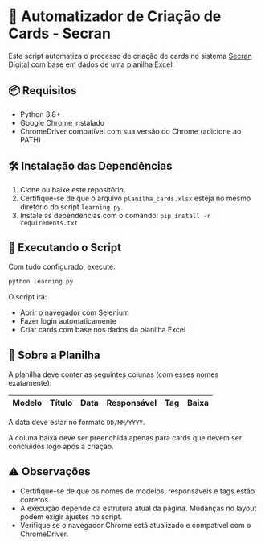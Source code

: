 # 🧠 Automatizador de Criação de Cards - Secran

Este script automatiza o processo de criação de cards no sistema [Secran Digital](https://secran.digital) com base em dados de uma planilha Excel.

## 📦 Requisitos

- Python 3.8+
- Google Chrome instalado
- ChromeDriver compatível com sua versão do Chrome (adicione ao PATH)

## 🛠️ Instalação das Dependências

1. Clone ou baixe este repositório.
2. Certifique-se de que o arquivo `planilha_cards.xlsx` esteja no mesmo diretório do script `learning.py`.
3. Instale as dependências com o comando: `pip install -r requirements.txt`

## 🚀 Executando o Script

Com tudo configurado, execute:

```bash
python learning.py
```

O script irá:

- Abrir o navegador com Selenium  
- Fazer login automaticamente  
- Criar cards com base nos dados da planilha Excel  

## 🧾 Sobre a Planilha

A planilha deve conter as seguintes colunas (com esses nomes exatamente):

| Modelo | Título | Data | Responsável | Tag | Baixa |
|--------|--------|------|-------------|-----|-------|

A data deve estar no formato `DD/MM/YYYY`.

A coluna baixa deve ser preenchida apenas para cards que devem ser concluídos logo após a criação.

## ⚠️ Observações

- Certifique-se de que os nomes de modelos, responsáveis e tags estão corretos.
- A execução depende da estrutura atual da página. Mudanças no layout podem exigir ajustes no script.
- Verifique se o navegador Chrome está atualizado e compatível com o ChromeDriver.